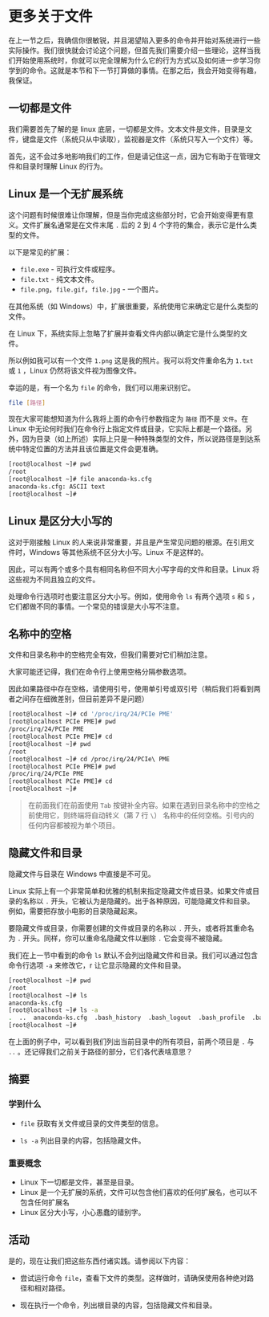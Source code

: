 # 更多关于文件

<!-- https://ryanstutorials.net/linuxtutorial/aboutfiles.php -->

在上一节之后，我确信你很敏锐，并且渴望陷入更多的命令并开始对系统进行一些实际操作。我们很快就会讨论这个问题，但首先我们需要介绍一些理论，这样当我们开始使用系统时，你就可以完全理解为什么它的行为方式以及如何进一步学习你学到的命令。这就是本节和下一节打算做的事情。在那之后，我会开始变得有趣，我保证。

## 一切都是文件

我们需要首先了解的是 linux 底层，一切都是文件。文本文件是文件，目录是文件，键盘是文件（系统只从中读取），监视器是文件（系统只写入一个文件）等。

首先，这不会过多地影响我们的工作，但是请记住这一点，因为它有助于在管理文件和目录时理解 Linux 的行为。

## Linux 是一个无扩展系统

这个问题有时候很难让你理解，但是当你完成这些部分时，它会开始变得更有意义。文件扩展名通常是在文件末尾 `.` 后的 2 到 4 个字符的集合，表示它是什么类型的文件。

以下是常见的扩展：

* `file.exe` - 可执行文件或程序。
* `file.txt` - 纯文本文件。
* `file.png`，`file.gif`，`file.jpg` - 一个图片。

在其他系统（如 Windows）中，扩展很重要，系统使用它来确定它是什么类型的文件。

在 Linux 下，系统实际上忽略了扩展并查看文件内部以确定它是什么类型的文件。

所以例如我可以有一个文件 `1.png` 这是我的照片。我可以将文件重命名为 `1.txt` 或 `1` ，Linux 仍然将该文件视为图像文件。

幸运的是，有一个名为 `file` 的命令，我们可以用来识别它。

```bash
file [路径]
```

现在大家可能想知道为什么我将上面的命令行参数指定为 `路径` 而不是 `文件`。在 Linux 中无论何时我们在命令行上指定文件或目录，它实际上都是一个路径。另外，因为目录（如上所述）实际上只是一种特殊类型的文件，所以说路径是到达系统中特定位置的方法并且该位置是文件会更准确。

```bash
[root@localhost ~]# pwd
/root
[root@localhost ~]# file anaconda-ks.cfg
anaconda-ks.cfg: ASCII text
[root@localhost ~]#

```

## Linux 是区分大小写的

这对于刚接触 Linux 的人来说非常重要，并且是产生常见问题的根源。在引用文件时，Windows 等其他系统不区分大小写。Linux 不是这样的。

因此，可以有两个或多个具有相同名称但不同大小写字母的文件和目录。Linux 将这些视为不同且独立的文件。

处理命令行选项时也要注意区分大小写。例如，使用命令 `ls` 有两个选项 `s` 和 `S` ，它们都做不同的事情。一个常见的错误是大小写不注意。

## 名称中的空格

文件和目录名称中的空格完全有效，但我们需要对它们稍加注意。

大家可能还记得，我们在命令行上使用空格分隔参数选项。

因此如果路径中存在空格，请使用引号，使用单引号或双引号（稍后我们将看到两者之间存在细微差别，但目前差异不是问题）

```bash
[root@localhost ~]# cd '/proc/irq/24/PCIe PME'
[root@localhost PCIe PME]# pwd
/proc/irq/24/PCIe PME
[root@localhost PCIe PME]# cd
[root@localhost ~]# pwd
/root
[root@localhost ~]# cd /proc/irq/24/PCIe\ PME
[root@localhost PCIe PME]# pwd
/proc/irq/24/PCIe PME
[root@localhost PCIe PME]# cd
[root@localhost ~]#

```

>在前面我们在前面使用 `Tab` 按键补全内容。如果在遇到目录名称中的空格之前使用它，则终端将自动转义（第 7 行 `\`） 名称中的任何空格。引号内的任何内容都被视为单个项目。

## 隐藏文件和目录

隐藏文件与目录在 Windows 中直接是不可见。

Linux 实际上有一个非常简单和优雅的机制来指定隐藏文件或目录。如果文件或目录的名称以 `.` 开头，它被认为是隐藏的。出于各种原因，可能隐藏文件和目录。例如，需要把存放小电影的目录隐藏起来。

要隐藏文件或目录，你需要创建的文件或目录的名称以 `.` 开头，或者将其重命名为 `.` 开头。同样，你可以重命名隐藏文件以删除 `.` 它会变得不被隐藏。

我们在上一节中看到的命令 `ls` 默认不会列出隐藏文件和目录。我们可以通过包含命令行选项 `-a` 来修改它，r 让它显示隐藏的文件和目录。

```bash
[root@localhost ~]# pwd
/root
[root@localhost ~]# ls
anaconda-ks.cfg
[root@localhost ~]# ls -a
.  ..  anaconda-ks.cfg  .bash_history  .bash_logout  .bash_profile  .bashrc  .cshrc  .tcshrc
[root@localhost ~]#

```

在上面的例子中，可以看到我们列出当前目录中的所有项目，前两个项目是 `.` 与 `..` 。还记得我们之前关于路径的部分，它们各代表啥意思？

## 摘要

### 学到什么

* `file`
  获取有关文件或目录的文件类型的信息。

* `ls -a`
  列出目录的内容，包括隐藏文件。

### 重要概念

* Linux 下一切都是文件，甚至是目录。
* Linux 是一个无扩展的系统，文件可以包含他们喜欢的任何扩展名，也可以不包含任何扩展名
* Linux 区分大小写，小心愚蠢的错别字。

## 活动

是的，现在让我们把这些东西付诸实践。请参阅以下内容：

* 尝试运行命令 `file`，查看下文件的类型。这样做时，请确保使用各种绝对路径和相对路径。

* 现在执行一个命令，列出根目录的内容，包括隐藏文件和目录。

